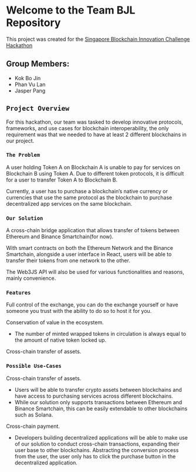 # Welcome to the Team BJL Repository

This project was created for the [Singapore Blockchain Innovation Challenge Hackathon](https://sbic2021.sbip.sg/)

## Group Members:

 - Kok Bo Jin
 - Phan Vu Lan
 - Jasper Pang

## `Project Overview`

For this hackathon, our team was tasked to develop innovative protocols, frameworks, and use cases for blockchain interoperability, the only requirement was that we needed to have at least 2 different blockchains in our project.

### `The Problem`

A user holding Token A on Blockchain A is unable to pay for services on Blockchain B using Token A. Due to different token protocols, it is difficult for a user to transfer Token A to Blockchain B.

Currently, a user has to purchase a blockchain’s native currency or currencies that use the same protocol as the blockchain to purchase decentralized app services on the same blockchain.


### `Our Solution`

A cross-chain bridge application that allows transfer of tokens between Ethereum and Binance Smartchain(for now).

With smart contracts on both the Ethereum Network and the Binance Smartchain, alongside a user interface in React, users will be able to transfer their tokens from one network to the other.

The Web3JS API will also be used for various functionalities and reasons, mainly convenience.

### `Features`

Full control of the exchange, you can do the exchange yourself or have someone you trust with the ability to do so to host it for you.

Conservation of value in the ecosystem.
 - The number of minted wrapped tokens in circulation is always equal to the amount of native token locked up.

Cross-chain transfer of assets.

### `Possible Use-Cases`

Cross-chain transfer of assets.
 - Users will be able to transfer crypto assets between blockchains and have access to purchasing services across different blockchains.
 - While our solution only supports transactions between Ethereum and Binance Smartchain, this can be easily extendable to other blockchains such as Solana.

Cross-chain payment.
 - Developers building decentralized applications will be able to make use of our solution to conduct cross-chain transactions, expanding their user base to other blockchains. Abstracting the conversion process from the user, the user only has to click the purchase button in the decentralized application.
